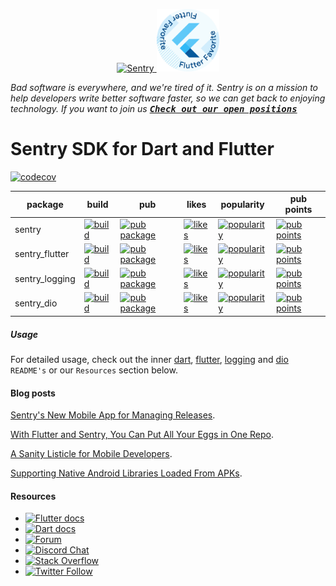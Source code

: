<p align="center">
  <a href="https://sentry.io/?utm_source=github&utm_medium=logo" target="_blank">
    <img src="https://sentry-brand.storage.googleapis.com/sentry-wordmark-dark-280x84.png" alt="Sentry" width="280" height="84">
  </a>
  <a href="https://flutter.dev/docs/development/packages-and-plugins/favorites" target="_blank">
    <img src="https://github.com/getsentry/sentry-dart/raw/main/.github/flutter_favorite.svg" width="100">
  </a>
</p>

_Bad software is everywhere, and we're tired of it. Sentry is on a mission to help developers write better software faster, so we can get back to enjoying technology. If you want to join us [<kbd>**Check out our open positions**</kbd>](https://sentry.io/careers/)_

Sentry SDK for Dart and Flutter
===========

[![codecov](https://codecov.io/gh/getsentry/sentry-dart/branch/main/graph/badge.svg?token=J0QX0LPmwy)](https://codecov.io/gh/getsentry/sentry-dart)

| package | build | pub | likes | popularity | pub points |
| ------- | ------- | ------- | ------- | ------- | ------- |
| sentry | [![build](https://github.com/getsentry/sentry-dart/workflows/sentry-dart/badge.svg?branch=main)](https://github.com/getsentry/sentry-dart/actions?query=workflow%3Asentry-dart) | [![pub package](https://img.shields.io/pub/v/sentry.svg)](https://pub.dev/packages/sentry) | [![likes](https://img.shields.io/pub/likes/sentry?logo=dart)](https://pub.dev/packages/sentry/score) | [![popularity](https://img.shields.io/pub/popularity/sentry?logo=dart)](https://pub.dev/packages/sentry/score) | [![pub points](https://img.shields.io/pub/points/sentry?logo=dart)](https://pub.dev/packages/sentry/score)
| sentry_flutter | [![build](https://github.com/getsentry/sentry-dart/workflows/sentry-flutter/badge.svg?branch=main)](https://github.com/getsentry/sentry-dart/actions?query=workflow%3Asentry-flutter) | [![pub package](https://img.shields.io/pub/v/sentry_flutter.svg)](https://pub.dev/packages/sentry_flutter) | [![likes](https://img.shields.io/pub/likes/sentry_flutter?logo=dart)](https://pub.dev/packages/sentry_flutter/score) | [![popularity](https://img.shields.io/pub/popularity/sentry_flutter?logo=dart)](https://pub.dev/packages/sentry_flutter/score) | [![pub points](https://img.shields.io/pub/points/sentry_flutter?logo=dart)](https://pub.dev/packages/sentry_flutter/score)
| sentry_logging | [![build](https://github.com/getsentry/sentry-dart/workflows/sentry-logging/badge.svg?branch=main)](https://github.com/getsentry/sentry-dart/actions?query=workflow%3Alogging) | [![pub package](https://img.shields.io/pub/v/sentry_logging.svg)](https://pub.dev/packages/sentry_logging) | [![likes](https://img.shields.io/pub/likes/sentry_logging?logo=dart)](https://pub.dev/packages/sentry_logging/score) | [![popularity](https://img.shields.io/pub/popularity/sentry_logging?logo=dart)](https://pub.dev/packages/sentry_logging/score) | [![pub points](https://img.shields.io/pub/points/sentry_logging?logo=dart)](https://pub.dev/packages/sentry_logging/score)
| sentry_dio | [![build](https://github.com/getsentry/sentry-dart/workflows/sentry-dio/badge.svg?branch=main)](https://github.com/getsentry/sentry-dart/actions?query=workflow%3Asentry-dio) | [![pub package](https://img.shields.io/pub/v/sentry_dio.svg)](https://pub.dev/packages/sentry_dio) | [![likes](https://img.shields.io/pub/likes/sentry_dio?logo=dart)](https://pub.dev/packages/sentry_dio/score) | [![popularity](https://img.shields.io/pub/popularity/sentry_dio?logo=dart)](https://pub.dev/packages/sentry_dio/score) | [![pub points](https://img.shields.io/pub/points/sentry_dio?logo=dart)](https://pub.dev/packages/sentry_dio/score)

##### Usage

For detailed usage, check out the inner [dart](https://github.com/getsentry/sentry-dart/tree/main/dart), [flutter](https://github.com/getsentry/sentry-dart/tree/main/flutter), [logging](https://github.com/getsentry/sentry-dart/tree/main/logging) and [dio](https://github.com/getsentry/sentry-dart/tree/main/dio) `README's` or our `Resources` section below.

#### Blog posts

[Sentry's New Mobile App for Managing Releases](https://blog.sentry.io/2021/08/03/fluttering-our-mobile-wings).

[With Flutter and Sentry, You Can Put All Your Eggs in One Repo](https://blog.sentry.io/2021/03/03/with-flutter-and-sentry-you-can-put-all-your-eggs-in-one-repo).

[A Sanity Listicle for Mobile Developers](https://blog.sentry.io/2021/03/30/a-sanity-listicle-for-mobile-developers/).

[Supporting Native Android Libraries Loaded From APKs](https://blog.sentry.io/2021/05/13/supporting-native-android-libraries-loaded-from-apks).

#### Resources

* [![Flutter docs](https://img.shields.io/badge/documentation-sentry.io-green.svg?label=flutter%20docs)](https://docs.sentry.io/platforms/flutter/)
* [![Dart docs](https://img.shields.io/badge/documentation-sentry.io-green.svg?label=dart%20docs)](https://docs.sentry.io/platforms/dart/)
* [![Forum](https://img.shields.io/badge/forum-sentry-green.svg)](https://forum.sentry.io/c/sdks)
* [![Discord Chat](https://img.shields.io/discord/621778831602221064?logo=discord&logoColor=ffffff&color=7389D8)](https://discord.gg/PXa5Apfe7K)  
* [![Stack Overflow](https://img.shields.io/badge/stack%20overflow-sentry-green.svg)](https://stackoverflow.com/questions/tagged/sentry)
* [![Twitter Follow](https://img.shields.io/twitter/follow/getsentry?label=getsentry&style=social)](https://twitter.com/intent/follow?screen_name=getsentry)
